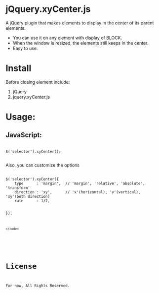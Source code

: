 <html>

<head></head>

<body>

<h1>jQquery.xyCenter.js</h1>
<p>A jQuery plugin that makes elements to display in the center of its parent elements.</p>
<ul>
    <li>You can use it on any element with display of BLOCK.</li>
    <li>When the window is resized, the elements still keeps in the center.</li>
    <li>Easy to use.</li>
</ul>


<h1>Install</h1>
<p>Before closing element include:</p>
<ol>
    <li>jQuery</li>
    <li>jquery.xyCenter.js</li>
</ol>

<h1>Usage:</h1>
<h2>JavaScript:</h2>
<pre>
    <code>
$('selector').xyCenter();
    </code>
</pre>
<p>Also, you can customize the options</p>
<pre>
    <code>
$('selector').xyCenter({
    type      : 'margin',  // 'margin', 'relative', 'absolute', 'transform'
    direction : 'xy',      // 'x'(horizontal), 'y'(vertical), 'xy'(both direction)
    rate      : 1/2,

});
    
    </code>
</pre>


<h1>License</h1>
<p>For now, All Rights Reserved.</p>

</body>

</html>


